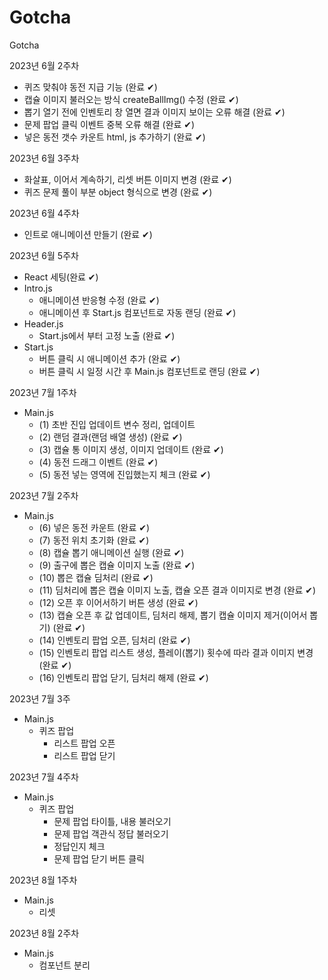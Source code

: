 # Gotcha
Gotcha

2023년 6월 2주차
- 퀴즈 맞춰야 동전 지급 기능 (완료 ✔︎)
- 캡슐 이미지 불러오는 방식 createBallImg() 수정 (완료 ✔︎)
- 뽑기 열기 전에 인벤토리 창 열면 결과 이미지 보이는 오류 해결 (완료 ✔︎)
- 문제 팝업 클릭 이벤트 중복 오류 해결 (완료 ✔︎)
- 넣은 동전 갯수 카운트 html, js 추가하기 (완료 ✔︎)

2023년 6월 3주차
- 화살표, 이어서 계속하기, 리셋 버튼 이미지 변경 (완료 ✔︎)
- 퀴즈 문제 풀이 부분 object 형식으로 변경 (완료 ✔︎)

2023년 6월 4주차
- 인트로 애니메이션 만들기 (완료 ✔︎)

2023년 6월 5주차
- React 세팅(완료 ✔︎)
- Intro.js
    - 애니메이션 반응형 수정 (완료 ✔︎)
    - 애니메이션 후 Start.js 컴포넌트로 자동 랜딩 (완료 ✔︎)
- Header.js
    - Start.js에서 부터 고정 노출 (완료 ✔︎)
- Start.js
    - 버튼 클릭 시 애니메이션 추가 (완료 ✔︎)
    - 버튼 클릭 시 일정 시간 후 Main.js 컴포넌트로 랜딩 (완료 ✔︎)

2023년 7월 1주차
- Main.js
    - (1) 초반 진입 업데이트 변수 정리, 업데이트
    - (2) 랜덤 결과(랜덤 배열 생성) (완료 ✔︎)
    - (3) 캡슐 통 이미지 생성, 이미지 업데이트 (완료 ✔︎)
    - (4) 동전 드래그 이벤트 (완료 ✔︎)
    - (5) 동전 넣는 영역에 진입했는지 체크 (완료 ✔︎)

2023년 7월 2주차
- Main.js
    - (6) 넣은 동전 카운트 (완료 ✔︎)
    - (7) 동전 위치 초기화 (완료 ✔︎)
    - (8) 캡슐 뽑기 애니메이션 실행 (완료 ✔︎)
    - (9) 출구에 뽑은 캡슐 이미지 노출 (완료 ✔︎)
    - (10) 뽑은 캡슐 딤처리 (완료 ✔︎)
    - (11) 딤처리에 뽑은 캡슐 이미지 노출, 캡슐 오픈 결과 이미지로 변경 (완료 ✔︎)
    - (12) 오픈 후 이어서하기 버튼 생성 (완료 ✔︎)
    - (13) 캡슐 오픈 후 값 업데이트, 딤처리 해제, 뽑기 캡슐 이미지 제거(이어서 뽑기) (완료 ✔︎)
    - (14) 인벤토리 팝업 오픈, 딤처리 (완료 ✔︎)
    - (15) 인벤토리 팝업 리스트 생성, 플레이(뽑기) 횟수에 따라 결과 이미지 변경 (완료 ✔︎)
    - (16) 인벤토리 팝업 닫기, 딤처리 해제 (완료 ✔︎)

2023년 7월 3주
- Main.js
    - 퀴즈 팝업
        - 리스트 팝업 오픈
        - 리스트 팝업 닫기

2023년 7월 4주차
- Main.js
    - 퀴즈 팝업
        - 문제 팝업 타이틀, 내용 불러오기
        - 문제 팝업 객관식 정답 불러오기
        - 정답인지 체크
        - 문제 팝업 닫기 버튼 클릭

2023년 8월 1주차
- Main.js
    - 리셋

2023년 8월 2주차
- Main.js
    - 컴포넌트 분리
